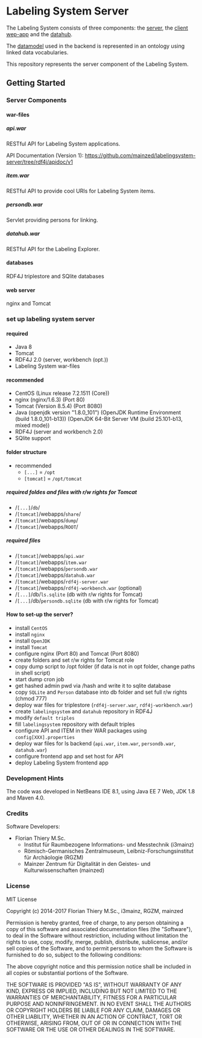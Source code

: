 # Labeling System Server

The Labeling System consists of three components: the [server](https://github.com/mainzed/labelingsystem-server), the [client wep-app](https://github.com/mainzed/labelingsystem-client) and the [datahub](https://github.com/mainzed/labelingsystem-datahub).

The [datamodel](https://github.com/mainzed/labelingsystem-ontology) used in the backend is represented in an ontology using linked data vocabularies.

This repository represents the server component of the Labeling System.

## Getting Started

### Server Components

#### war-files

##### api.war

RESTful API for Labeling System applications.

API Documentation (Version 1): https://github.com/mainzed/labelingsystem-server/tree/rdf4j/apidoc/v1

##### item.war

RESTful API to provide cool URIs for Labeling System items.

##### persondb.war

Servlet providing persons for linking.

##### datahub.war

RESTful API for the Labeling Explorer.

#### databases

RDF4J triplestore and SQlite databases

#### web server

nginx and Tomcat

### set up labeling system server

#### required

* Java 8
* Tomcat
* RDF4J 2.0 (server, workbench (opt.))
* Labeling System war-files

#### recommended

* CentOS (Linux release 7.2.1511 (Core))
* nginx (nginx/1.6.3) (Port 80)
* Tomcat (Version 8.5.4) (Port 8080)
* Java (openjdk version "1.8.0_101") (OpenJDK Runtime Environment (build 1.8.0_101-b13)) (OpenJDK 64-Bit Server VM (build 25.101-b13, mixed mode))
* RDF4J (server and workbench 2.0)
* SQlite support

#### folder structure

* recommended
    * `[...]` = `/opt`
    * `[tomcat]` = `/opt/tomcat`

##### required foldes and files with r/w rights for Tomcat

* /`[...]`/`db`/
* /`[tomcat]`/webapps/`share`/
* /`[tomcat]`/webapps/`dump`/
* /`[tomcat]`/webapps/`ROOT`/

##### required files

* /`[tomcat]`/webapps/`api.war`
* /`[tomcat]`/webapps/`item.war`
* /`[tomcat]`/webapps/`persondb.war`
* /`[tomcat]`/webapps/`datahub.war`
* /`[tomcat]`/webapps/`rdf4j-server.war`
* /`[tomcat]`/webapps/`rdf4j-workbench.war` (optional)
* /`[...]`/db/`ls.sqlite` (db with r/w rights for Tomcat)
* /`[...]`/db/`persondb.sqlite` (db with r/w rights for Tomcat)

#### How to set-up the server?

* install `CentOS`
* install `nginx`
* install `OpenJDK`
* install `Tomcat`
* configure nginx (Port 80) and Tomcat (Port 8080)
* create folders and set r/w rights for Tomcat role
* copy dump script to /opt folder (if data is not in opt folder, change paths in shell script)
* start dump cron job
* get hashed admin pwd via /hash and write it to sqlite database
* copy `SQLite` and `Person` database into db folder and set full r/w rights (chmod 777)
* deploy war files for triplestore (`rdf4j-server.war`, `rdf4j-workbench.war`)
* create `labelingsystem` and `datahub` repository in RDF4J
* modify `default triples`
* fill `labelingsystem` repository with default triples
* configure API and ITEM in their WAR packages using `config[XXX].properties`
* deploy war files for ls backend (`api.war`, `item.war`, `persondb.war`, `datahub.war`)
* configure frontend app and set host for API
* deploy Labeling System frontend app

### Development Hints

The code was developed in NetBeans IDE 8.1, using Java EE 7 Web, JDK 1.8 and Maven 4.0.

### Credits

Software Developers:

* Florian Thiery M.Sc.
    * Institut für Raumbezogene Informations- und Messtechnik (i3mainz)
    * Römisch-Germanisches Zentralmuseum, Leibniz-Forschungsinstitut für Archäologie (RGZM)
    * Mainzer Zentrum für Digitalität in den Geistes- und Kulturwissenschaften (mainzed)

### License

MIT License

Copyright (c) 2014-2017 Florian Thiery M.Sc., i3mainz, RGZM, mainzed

Permission is hereby granted, free of charge, to any person obtaining a copy
of this software and associated documentation files (the "Software"), to deal
in the Software without restriction, including without limitation the rights
to use, copy, modify, merge, publish, distribute, sublicense, and/or sell
copies of the Software, and to permit persons to whom the Software is
furnished to do so, subject to the following conditions:

The above copyright notice and this permission notice shall be included in all
copies or substantial portions of the Software.

THE SOFTWARE IS PROVIDED "AS IS", WITHOUT WARRANTY OF ANY KIND, EXPRESS OR
IMPLIED, INCLUDING BUT NOT LIMITED TO THE WARRANTIES OF MERCHANTABILITY,
FITNESS FOR A PARTICULAR PURPOSE AND NONINFRINGEMENT. IN NO EVENT SHALL THE
AUTHORS OR COPYRIGHT HOLDERS BE LIABLE FOR ANY CLAIM, DAMAGES OR OTHER
LIABILITY, WHETHER IN AN ACTION OF CONTRACT, TORT OR OTHERWISE, ARISING FROM,
OUT OF OR IN CONNECTION WITH THE SOFTWARE OR THE USE OR OTHER DEALINGS IN THE
SOFTWARE.
